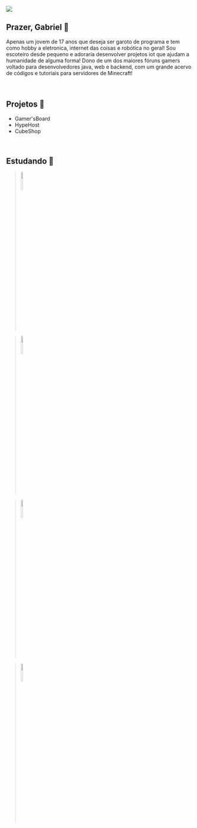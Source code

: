 ![](https://i.imgur.com/Y7PmRjd.png)

## Prazer, Gabriel 🪪
Apenas um jovem de 17 anos que deseja ser garoto de programa e tem como hobby a eletronica, internet das coisas e robótica no geral! Sou escoteiro desde pequeno e adoraria desenvolver projetos iot que ajudam a humanidade de alguma forma! Dono de um dos maiores fóruns gamers voltado para desenvolvedores java, web e backend, com um grande acervo de códigos e tutoriais para servidores de Minecraft!
<br>
<br>
<br>

## Projetos 🧪

- Gamer'sBoard
- HypeHost
- CubeShop
<br>

## Estudando 🔭
> <img src="https://i.imgur.com/JeZF0cc.png" width="11%" height="11%">

> <img src="https://i.imgur.com/U7u7QiD.png" width="11%" height="11%">

> <img src="https://i.imgur.com/ldtCNoy.png" width="11%" height="11%">

> <img src="https://i.imgur.com/NionAHt.png" width="11%" height="11%">
<!--
**ogabrielborges/ogabrielborges** is a ✨ _special_ ✨ repository because its `README.md` (this file) appears on your GitHub profile.

Here are some ideas to get you started:

- 🔭 I’m currently working on ...
- 🌱 I’m currently learning ...
- 👯 I’m looking to collaborate on ...
- 🤔 I’m looking for help with ...
- 💬 Ask me about ...
- 📫 How to reach me: ...
- 😄 Pronouns: ...
- ⚡ Fun fact: ...
-->

